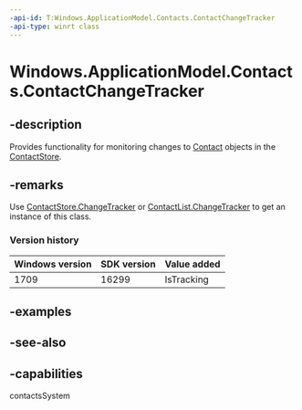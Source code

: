 ```yaml
---
-api-id: T:Windows.ApplicationModel.Contacts.ContactChangeTracker
-api-type: winrt class
---
```


<!-- Class syntax.
public class ContactChangeTracker : Windows.ApplicationModel.Contacts.IContactChangeTracker
-->

# Windows.ApplicationModel.Contacts.ContactChangeTracker

## -description
Provides functionality for monitoring changes to [Contact](contact.md) objects in the [ContactStore](contactstore.md).

## -remarks
Use [ContactStore.ChangeTracker](contactstore_changetracker.md) or [ContactList.ChangeTracker](contactlist_changetracker.md) to get an instance of this class.

### Version history

| Windows version | SDK version | Value added |
| -- | -- | -- |
| 1709 | 16299 | IsTracking |

## -examples

## -see-also

## -capabilities
contactsSystem
